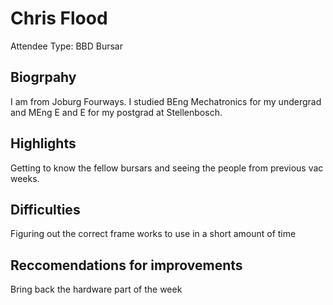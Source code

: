 # Chris Flood

Attendee Type: BBD Bursar 

## Biogrpahy

I am from Joburg Fourways. I studied BEng Mechatronics for my undergrad and MEng E and E for my postgrad at Stellenbosch.

## Highlights

Getting to know the fellow bursars and seeing the people from previous vac weeks.

## Difficulties

Figuring out the correct frame works to use in a short amount of time

## Reccomendations for improvements

Bring back the hardware part of the week